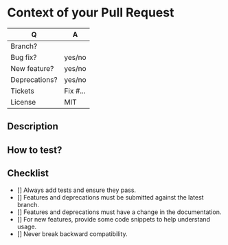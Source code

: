 # Context of your Pull Request

| Q             | A
| ------------- |---
| Branch?       | 
| Bug fix?      | yes/no
| New feature?  | yes/no <!-- documenation required for new features -->
| Deprecations? | yes/no
| Tickets       | Fix #... <!-- prefix each issue number with "Fix #", no need to create an issue if none exists, explain below instead -->
| License       | MIT

## Description

<!--
    Replace this notice by a short README for your feature/bugfix.
    This will help reviewers and should be a good start for the documentation.
-->

## How to test?

<!--
    So that the reviewers can be the most effective, do not hesitate to tell us how to test.

    Additionally:
      - setting up a demo could be really easy to test your code
      - a simple explanation to locally test the problem and the solution
-->

## Checklist

- [] Always add tests and ensure they pass.
- [] Features and deprecations must be submitted against the latest branch.
- [] Features and deprecations must have a change in the documentation.
- [] For new features, provide some code snippets to help understand usage.
- [] Never break backward compatibility.
